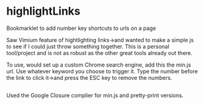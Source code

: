 # highlightLinks
Bookmarklet to add number key shortcuts to urls on a page

Saw Vimium feature of hightlighting links->and wanted to make a simple js to see if I could just throw something together.  This is a personal tool/project and is not as robust as the other great tools already out there.

To use, would set up a custom Chrome search engine, add this the min.js url.  Use whatever keyword you choose to trigger it.  Type the number before the link to click it->and press the ESC key to remove the numbers.

##
Used the Google Closure complier for min.js and pretty-print versions. 
